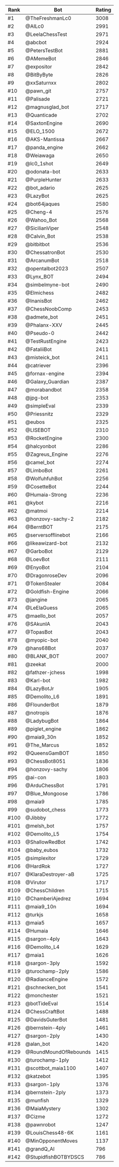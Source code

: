 Rank|Bot|Rating
---|---|---
#1|@TheFreshmanLc0|3008
#2|@AILc0|2991
#3|@LeelaChessTest|2971
#4|@abcbot|2924
#5|@PetersTestBot|2881
#6|@AMemeBot|2846
#7|@expositor|2842
#8|@BitByByte|2826
#9|@xxSaturnxx|2802
#10|@pawn_git|2757
#11|@Palisade|2721
#12|@magnusglad_bot|2717
#13|@Quanticade|2702
#14|@SaxtonEngine|2690
#15|@ELO_1500|2672
#16|@AKS-Mantissa|2667
#17|@panda_engine|2662
#18|@Weiawaga|2650
#19|@lc0_1shot|2649
#20|@odonata-bot|2633
#21|@PurpleHunter|2633
#22|@bot_adario|2625
#23|@LazyBot|2625
#24|@bot64jaques|2580
#25|@Cheng-4|2576
#26|@Wahoo_Bot|2568
#27|@SicilianViper|2548
#28|@Calvin_Bot|2538
#29|@bitbitbot|2536
#30|@ChessatronBot|2530
#31|@ArcanumBot|2518
#32|@opentalbot2023|2507
#33|@Lynx_BOT|2494
#34|@simbelmyne-bot|2490
#35|@Elmichess|2482
#36|@InanisBot|2462
#37|@ChessNoobComp|2453
#38|@admete_bot|2451
#39|@Phalanx-XXV|2445
#40|@Pseudo-0|2442
#41|@TestRustEngine|2423
#42|@FataliiBot|2411
#43|@misteick_bot|2411
#44|@catriever|2396
#45|@fornax-engine|2394
#46|@Galaxy_Guardian|2387
#47|@morabandbot|2358
#48|@jpg-bot|2353
#49|@simpleEval|2339
#50|@Priessnitz|2329
#51|@eubos|2325
#52|@LISEBOT|2310
#53|@RocketEngine|2300
#54|@halcyonbot|2286
#55|@Zagreus_Engine|2276
#56|@camel_bot|2274
#57|@LimboBot|2261
#58|@WolfuhfuhBot|2256
#59|@CosetteBot|2244
#60|@Humaia-Strong|2236
#61|@kybot|2216
#62|@matmoi|2214
#63|@honzovy-sachy-2|2182
#64|@BerntBOT|2175
#65|@serversofflinebot|2166
#66|@likeawizard-bot|2132
#67|@GarboBot|2129
#68|@LoevBot|2111
#69|@EnyoBot|2104
#70|@DragonroseDev|2096
#71|@TokenStealer|2084
#72|@Goldfish-Engine|2066
#73|@jangine|2065
#74|@LeElaGuess|2065
#75|@maello_bot|2057
#76|@SAkunIA|2043
#77|@TopasBot|2043
#78|@myopic-bot|2040
#79|@hans68Bot|2037
#80|@BLANK_BOT|2007
#81|@zeekat|2000
#82|@fathzer-jchess|1998
#83|@Karl-bot|1982
#84|@LazyBotJr|1905
#85|@Demolito_L6|1891
#86|@FlounderBot|1879
#87|@notropis|1876
#88|@LadybugBot|1864
#89|@piglet_engine|1862
#90|@maia9_30n|1852
#91|@The_Marcus|1852
#92|@QueensGamBOT|1850
#93|@ChessBot8051|1836
#94|@honzovy-sachy|1806
#95|@ai-con|1803
#96|@ArduChessBot|1791
#97|@Blue_Mongoose|1786
#98|@maia9|1785
#99|@sudobot_chess|1773
#100|@Jibbby|1772
#101|@melsh_bot|1757
#102|@Demolito_L5|1754
#103|@ShallowRedBot|1742
#104|@baby_eubos|1732
#105|@simplexitor|1729
#106|@HardRok|1727
#107|@KlaraDestroyer-aB|1725
#108|@Virutor|1717
#109|@ChessChildren|1715
#110|@ChamberiAjedrez|1694
#111|@maia9_10n|1694
#112|@turkjs|1658
#113|@maia5|1657
#114|@Humaia|1646
#115|@sargon-4ply|1643
#116|@Demolito_L4|1629
#117|@maia1|1626
#118|@sargon-3ply|1592
#119|@turochamp-2ply|1586
#120|@RadianceEngine|1572
#121|@schnecken_bot|1541
#122|@monchester|1521
#123|@botTideEval|1514
#124|@ChessCraftBot|1488
#125|@DavidsGuterBot|1481
#126|@bernstein-4ply|1461
#127|@sargon-2ply|1430
#128|@alan_bot|1420
#129|@RoundMoundOfRebounds|1415
#130|@turochamp-1ply|1412
#131|@scottbot_maia1100|1407
#132|@katzebot|1395
#133|@sargon-1ply|1376
#134|@bernstein-2ply|1373
#135|@munfish|1329
#136|@MaiaMystery|1302
#137|@Cizme|1272
#138|@pawnrobot|1247
#139|@LouisChess48-6K|1161
#140|@MinOpponentMoves|1137
#141|@grandQ_AI|796
#142|@StupidfishBOTBYDSCS|786
